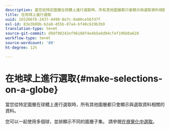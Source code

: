 ```yaml
---
description: 當您從特定圖層在球體上進行選取時，所有其他圖層都只會顯示與選取資料相關的資料。
title: 在地球上進行選取
uuid: 265206f8-2437-4490-8e7c-0a00ce56fd7f
exl-id: 83e3b08b-b2a8-455b-87a4-bf48c619b3b9
translation-type: tm+mt
source-git-commit: d9df90242ef96188f4e4b5e6d04cfef196b0a628
workflow-type: tm+mt
source-wordcount: '80'
ht-degree: 12%

---
```


# 在地球上進行選取{#make-selections-on-a-globe}

當您從特定圖層在球體上進行選取時，所有其他圖層都只會顯示與選取資料相關的資料。

您可以一起使用多個球，並排顯示不同的圖層子集。 請參閱[在視覺化中選取](../../../../home/c-get-started/c-vis/c-sel-vis/c-sel-vis.md#concept-012870ec22c7476e9afbf3b8b2515746)。
